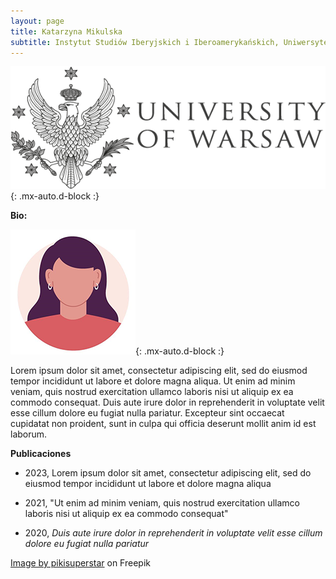 ```yaml
---
layout: page
title: Katarzyna Mikulska
subtitle: Instytut Studiów Iberyjskich i Iberoamerykańskich, Uniwersytetu Warszawskiego
---
```

![uni](/bio/img/UniversidadVarsovia.png){: .mx-auto.d-block :}

**Bio:**

![MikulskaKatarzyna](/bio/img/female.png){: .mx-auto.d-block :}

Lorem ipsum dolor sit amet, consectetur adipiscing elit, sed do eiusmod tempor incididunt ut labore et dolore magna aliqua. Ut enim ad minim veniam, quis nostrud exercitation ullamco laboris nisi ut aliquip ex ea commodo consequat. Duis aute irure dolor in reprehenderit in voluptate velit esse cillum dolore eu fugiat nulla pariatur. Excepteur sint occaecat cupidatat non proident, sunt in culpa qui officia deserunt mollit anim id est laborum.

**Publicaciones**

- 2023, Lorem ipsum dolor sit amet, consectetur adipiscing elit, sed do eiusmod tempor incididunt ut labore et dolore magna aliqua

- 2021, "Ut enim ad minim veniam, quis nostrud exercitation ullamco laboris nisi ut aliquip ex ea commodo consequat"

- 2020, *Duis aute irure dolor in reprehenderit in voluptate velit esse cillum dolore eu fugiat nulla pariatur*




<a href="https://www.freepik.com/free-vector/profile-icons-pack-hand-drawn-style_18156023.htm#query=profile&position=0&from_view=keyword&track=sph">Image by pikisuperstar</a> on Freepik
